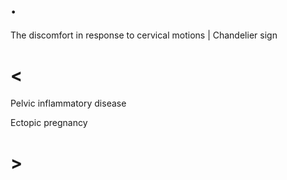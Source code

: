 # .

The discomfort in response to cervical motions | Chandelier sign

# <

Pelvic inflammatory disease

Ectopic pregnancy

# >
